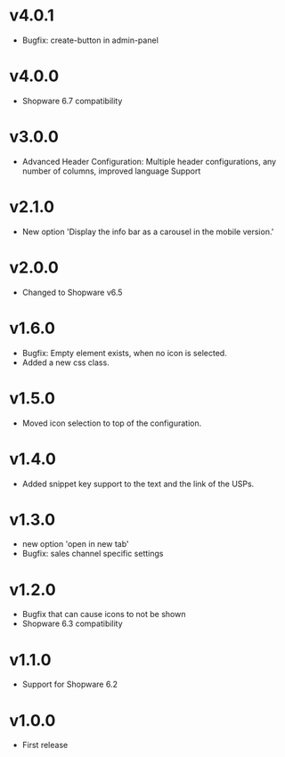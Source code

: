 # v4.0.1
- Bugfix: create-button in admin-panel 

# v4.0.0
- Shopware 6.7 compatibility

# v3.0.0
- Advanced Header Configuration: Multiple header configurations, any number of columns, improved language Support

# v2.1.0
- New option 'Display the info bar as a carousel in the mobile version.'

# v2.0.0
- Changed to Shopware v6.5

# v1.6.0
- Bugfix: Empty <span> element exists, when no icon is selected.
- Added a new css class.

# v1.5.0
- Moved icon selection to top of the configuration.

# v1.4.0
- Added snippet key support to the text and the link of the USPs.

# v1.3.0
- new option 'open in new tab'
- Bugfix: sales channel specific settings

# v1.2.0
- Bugfix that can cause icons to not be shown
- Shopware 6.3 compatibility

# v1.1.0
- Support for Shopware 6.2

# v1.0.0
- First release
